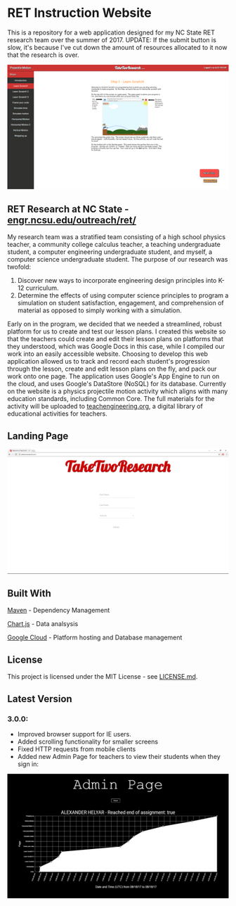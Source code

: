 # RET Instruction Website
This is a repository for a web application designed for my NC State RET research team over the summer of 2017.  UPDATE: If the submit button is slow, it's because I've cut down the amount of resources allocated to it now that the research is over.

![](examplepage.png)
## RET Research at NC State - [engr.ncsu.edu/outreach/ret/](https://www.engr.ncsu.edu/outreach/ret/)
My research team was a stratified team consisting of a high school physics teacher, a community college calculus teacher, a teaching undergraduate student, a computer engineering undergraduate student, and myself, a computer science undergraduate student.  The purpose of our research was twofold: 
1. Discover new ways to incorporate engineering design principles into K-12 curriculum. 
2. Determine the effects of using computer science principles to program a simulation on student satisfaction, engagement, and comprehension of material as opposed to simply working with a simulation.

Early on in the program, we decided that we needed a streamlined, robust platform for us to create and test our lesson plans.  I created this website so that the teachers could create and edit their lesson plans on platforms that they understood, which was Google Docs in this case, while I compiled our work into an easily accessible website.  Choosing to develop this web application allowed us to track and record each student's progression through the lesson, create and edit lesson plans on the fly, and pack our work onto one page.  The application uses Google's App Engine to run on the cloud, and uses Google's DataStore (NoSQL) for its database.  Currently on the website is a physics projectile motion activity which aligns with many education standards, including Common Core.  The full materials for the activity will be uploaded to [teachengineering.org](https://www.teachengineering.org/), a digital library of educational activities for teachers.

## Landing Page
![](mainpage.png)

## Built With
[Maven](https://maven.apache.org/) - Dependency Management

[Chart.js](http://www.chartjs.org/) - Data analsysis

[Google Cloud](https://cloud.google.com/) - Platform hosting and Database management

## License
This project is licensed under the MIT License - see [LICENSE.md](License.md).

## Latest Version
### 3.0.0:
* Improved browser support for IE users.
* Added scrolling functionality for smaller screens
* Fixed HTTP requests from mobile clients
* Added new Admin Page for teachers to view their students when they sign in:

![](adminpage.png)

